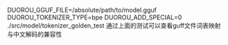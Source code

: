 DUOROU_GGUF_FILE=/absolute/path/to/model.gguf DUOROU_TOKENIZER_TYPE=bpe DUOROU_ADD_SPECIAL=0 ./src/model/tokenizer_golden_test
通过上面的测试可以查看guff文件词表映射与中文解码的兼容性